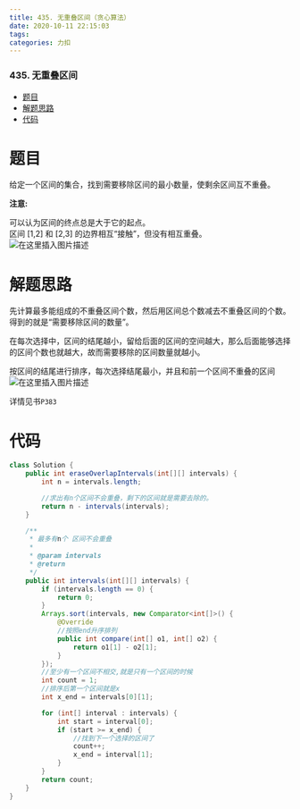 ```yaml
---
title: 435. 无重叠区间（贪心算法）
date: 2020-10-11 22:15:03
tags: 
categories: 力扣
---
```


<!--more-->

### 435\. 无重叠区间

- [题目](#_1)
- [解题思路](#_9)
- [代码](#_19)

# 题目

给定一个区间的集合，找到需要移除区间的最小数量，使剩余区间互不重叠。

**注意:**

可以认为区间的终点总是大于它的起点。  
区间 \[1,2\] 和 \[2,3\] 的边界相互“接触”，但没有相互重叠。  
![在这里插入图片描述](https://img-blog.csdnimg.cn/20201011215338726.png?x-oss-process=image/watermark,type_ZmFuZ3poZW5naGVpdGk,shadow_10,text_aHR0cHM6Ly9ibG9nLmNzZG4ubmV0L3FxXzIxMDQwNTU5,size_16,color_FFFFFF,t_70#pic_center)

# 解题思路

先计算最多能组成的不重叠区间个数，然后用区间总个数减去不重叠区间的个数。得到的就是“需要移除区间的数量”。

在每次选择中，区间的结尾越小，留给后面的区间的空间越大，那么后面能够选择的区间个数也就越大，故而需要移除的区间数量就越小。

按区间的结尾进行排序，每次选择结尾最小，并且和前一个区间不重叠的区间  
![在这里插入图片描述](https://img-blog.csdnimg.cn/20201011221454694.png?x-oss-process=image/watermark,type_ZmFuZ3poZW5naGVpdGk,shadow_10,text_aHR0cHM6Ly9ibG9nLmNzZG4ubmV0L3FxXzIxMDQwNTU5,size_16,color_FFFFFF,t_70#pic_center)

详情见书`P383`

# 代码

```java
class Solution {
    public int eraseOverlapIntervals(int[][] intervals) {
        int n = intervals.length;

        //求出有n个区间不会重叠，剩下的区间就是需要去除的。
        return n - intervals(intervals);
    }

    /**
     * 最多有n个 区间不会重叠
     *
     * @param intervals
     * @return
     */
    public int intervals(int[][] intervals) {
        if (intervals.length == 0) {
            return 0;
        }
        Arrays.sort(intervals, new Comparator<int[]>() {
            @Override
            //按照end升序排列
            public int compare(int[] o1, int[] o2) {
                return o1[1] - o2[1];
            }
        });
        //至少有一个区间不相交,就是只有一个区间的时候
        int count = 1;
        //排序后第一个区间就是x
        int x_end = intervals[0][1];

        for (int[] interval : intervals) {
            int start = interval[0];
            if (start >= x_end) {
                //找到下一个选择的区间了
                count++;
                x_end = interval[1];
            }
        }
        return count;
    }
}
```